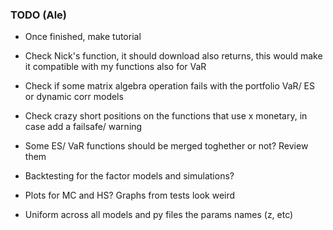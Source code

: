 ### TODO (Ale)

- Once finished, make tutorial

- Check Nick's function, it should download also returns, this would make it compatible with my functions also for VaR

- Check if some matrix algebra operation fails with the portfolio VaR/ ES or dynamic corr models

- Check crazy short positions on the functions that use x monetary, in case add a failsafe/ warning

- Some ES/ VaR functions should be merged toghether or not? Review them

- Backtesting for the factor models and simulations?

- Plots for MC and HS? Graphs from tests look weird

- Uniform across all models and py files the params names (z, etc)